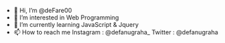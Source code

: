 - 👋 Hi, I’m @deFare00
- 👀 I’m interested in Web Programming
- 🌱 I’m currently learning JavaScript & Jquery
- 📫 How to reach me 
  Instagram : @defanugraha_
  Twitter   : @defanugraha

<!---
deFare00/deFare00 is a ✨ special ✨ repository because its `README.md` (this file) appears on your GitHub profile.
You can click the Preview link to take a look at your changes.
--->
